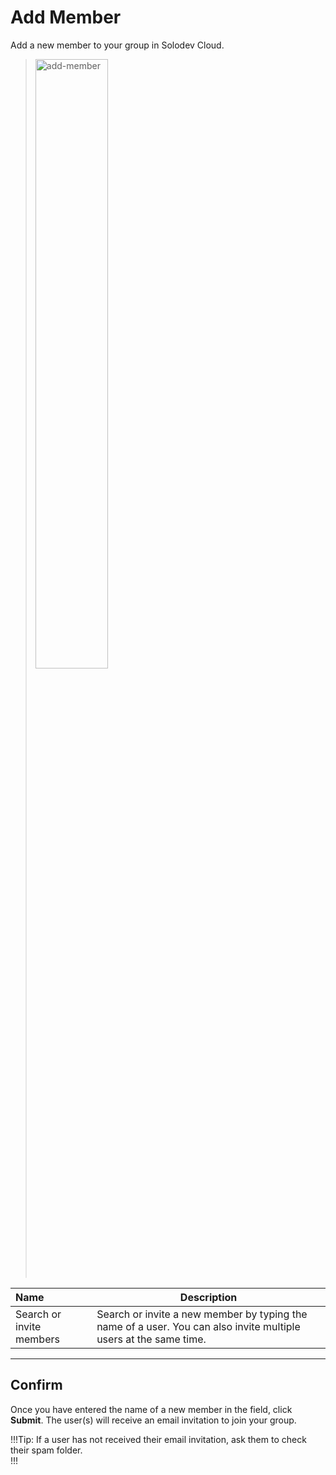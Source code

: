 # Add Member

Add a new member to your group in Solodev Cloud.

><img src="../../../images/add-member.jpg" alt="add-member" style="width: 50%; display: block"></a>


**Name** | **Description** 
:--- | ---
Search or invite members | Search or invite a new member by typing the name of a user. You can also invite multiple users at the same time.

---

## Confirm

Once you have entered the name of a new member in the field, click **Submit**. The user(s) will receive an email invitation to join your group. 

!!!Tip:
If a user has not received their email invitation, ask them to check their spam folder.    
!!!

